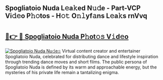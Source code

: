 ## Spogliatoio Nuda L𝚎a𝚔ed N𝚞𝚍e - Part-VCP Vi𝚍𝚎o P𝚑𝚘tos - H𝚘𝚝 O𝚗𝚕yf𝚊ns L𝚎a𝚔s rnVvq

# <h2><a href="http://kf42axs.oniu.top/?m=Spogliatoio+Nuda">🔗👉 🔴 Spogliatoio Nuda P𝚑ot𝚘𝚜 V𝚒d𝚎o</a></h2>

[![Spogliatoio Nuda Nu𝚍e𝚜](https://i.imgur.com/0qMVB7G.gif)](http://kf42axs.oniu.top/?m=Spogliatoio+Nuda)
Virtual content creator and entertainer Spogliatoio Nuda, celebrated for distributing dance and lifestyle inspiration through trending dance moves and short films. The public persona of Spogliatoio Nuda is defined by its warm and approachable energy, but the mysteries of his private life remain a tantalizing enigma.  
